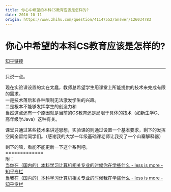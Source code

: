 ```yaml
---
title: 你心中希望的本科CS教育应该是怎样的?
date: 2016-10-11
origin: https://www.zhihu.com/question/41147552/answer/126034783
---
```

# 你心中希望的本科CS教育应该是怎样的?

[知乎链接](https://www.zhihu.com/question/41147552/answer/126034783)

---------

<span class="RichText ztext CopyrightRichText-richText" itemprop="text"><p>只说一点。</p><p>现在实验课设置的实在太蠢，教师总希望学生用课堂上所能提供的技术来完成有限的需求。<br>一是技术落后和各种限制无法激发学生的兴趣。<br>二是根本不能够发挥学生的创造力和<br>当然这点还有一个原因就是当前的CS教育还是局限于具体的技术（如新生学C、高年级学Java）这种有关。</p><p>课堂只通过某些技术来讲述思想，实验课的则通过设置一个基本要求，剩下的发挥空间全留给同学们。（感谢我的大学一年级基础课老师让我交了一个山寨解释器）</p>剩下的嘛，看能不能更新一下这个系列吧。<br>=============<br>附：<br><a class="internal" href="https://zhuanlan.zhihu.com/p/20273639?refer=lessmore">当你在（国内的）本科学习计算机相关专业的时候你在学些什么 - less is more - 知乎专栏</a><br><a class="internal" href="https://zhuanlan.zhihu.com/p/20327525?refer=lessmore">当我在（国内的）本科学习计算机相关专业的时候我在学些什么 - less is more - 知乎专栏</a></span>